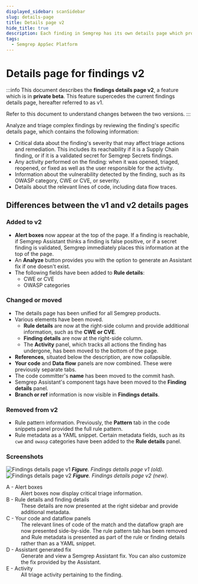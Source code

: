 ```yaml
---
displayed_sidebar: scanSidebar
slug: details-page
title: Details page v2
hide_title: true
description: Each finding in Semgrep has its own details page which provides you with the information and tools to analyze and triage the finding.
tags:
  - Semgrep AppSec Platform
---
```


# Details page for findings v2

:::info
This document describes the **findings details page v2**, a feature which is in **private beta**. This feature supercedes the current findings details page, hereafter referred to as v1.

Refer to this document to understand changes between the two versions. 
:::

Analyze and triage complex findings by reviewing the finding's specific details page, which contains the following information:

- Critical data about the finding's severity that may affect triage actions and remediation. This includes its reachability if it is a Supply Chain finding, or if it is a validated secret for Semgrep Secrets findings.
- Any activity performed on the finding: when it was opened, triaged, reopened, or fixed as well as the user responsible for the activity.
- Information about the vulnerability detected by the finding, such as its OWASP category, CWE or CVE, or severity.
- Details about the relevant lines of code, including data flow traces.

## Differences between the v1 and v2 details pages

### Added to v2

- **Alert boxes** now appear at the top of the page. If a finding is reachable, if Semgrep Assistant thinks a finding is false positive, or if a secret finding is validated, Semgrep immediately places this information at the top of the page.
- An **Analyze** button provides you with the option to generate an Assistant fix if one doesn't exist.
- The following fields have been added to **Rule details**:
    - CWE or CVE
    - OWASP categories

### Changed or moved

- The details page has been unified for all Semgrep products.
- Various elements have been moved.
    - **Rule details** are now at the right-side column and provide additional information, such as the **CWE or CVE**.
    - **Finding details** are now at the right-side column. 
    - The **Activity** panel, which tracks all actions the finding has undergone, has been moved to the bottom of the page.
- **References**, situated below the description, are now collapsible.
- **Your code** and **Data flow** panels are now combined. These were previously separate tabs.
- The code committer's **name** has been moved to the commit hash. 
- Semgrep Assistant's component tags have been moved to the **Finding details** panel.
- **Branch or ref** information is now visible in **Findings details**.

### Removed from v2

- Rule pattern information. Previously, the **Pattern** tab in the code snippets panel provided the full rule pattern.
- Rule metadata as a YAML snippet. Certain metadata fields, such as its `cwe` and `owasp` categories have been added to the **Rule details** panel.

### Screenshots

![Findings details page v1](/img/findings-details-v1.png)
_**Figure**. Findings details page v1 (old)._
![Findings details page v2](/img/findings-details-v2.png)
_**Figure**. Findings details page v2 (new)._

<dl>
<dt>A - Alert boxes</dt>
<dd>Alert boxes now display critical triage information.</dd>
<dt>B - Rule details and finding details </dt>
<dd>These details are now presented at the right sidebar and provide additional metadata.</dd>
<dt>C - Your code and dataflow panels</dt>
<dd>The relevant lines of code of the match and the dataflow graph are now presented side-by-side. The rule pattern tab has been removed and Rule metadata is presented as part of the rule or finding details rather than as a YAML snippet.</dd>
<dt>D - Assistant generated fix</dt>
<dd>Generate and view a Semgrep Assistant fix. You can also customize the fix provided by the Assistant.</dd>
<dt>E - Activity</dt>
<dd>All triage activity pertaining to the finding.</dd>
</dl>


